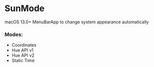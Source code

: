 # SunMode
macOS 13.0+ MenuBarApp to change system appearance automatically

### Modes:
- Coordinates
- Hue API v1
- Hue API v2
- Static Time
